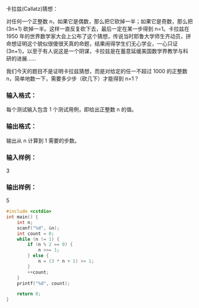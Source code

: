 卡拉兹(Callatz)猜想：

对任何一个正整数 n，如果它是偶数，那么把它砍掉一半；如果它是奇数，那么把 (3n+1) 砍掉一半。这样一直反复砍下去，最后一定在某一步得到 n=1。卡拉兹在 1950 年的世界数学家大会上公布了这个猜想，传说当时耶鲁大学师生齐动员，拼命想证明这个貌似很傻很天真的命题，结果闹得学生们无心学业，一心只证 (3n+1)，以至于有人说这是一个阴谋，卡拉兹是在蓄意延缓美国数学界教学与科研的进展……

我们今天的题目不是证明卡拉兹猜想，而是对给定的任一不超过 1000 的正整数 n，简单地数一下，需要多少步（砍几下）才能得到 n=1？

### 输入格式：

每个测试输入包含 1 个测试用例，即给出正整数 n 的值。

### 输出格式：

输出从 n 计算到 1 需要的步数。

### 输入样例：

3

### 输出样例：

5

```c
#include <cstdio>
int main() {
    int n;
    scanf("%d", &n);
    int count = 0;
    while (n != 1) {
        if (n % 2 == 0) {
            n >>= 1;
        } else {
            n = (3 * n + 1) >> 1;
        }
        ++count;
    }
    printf("%d", count);

    return 0;
}
```